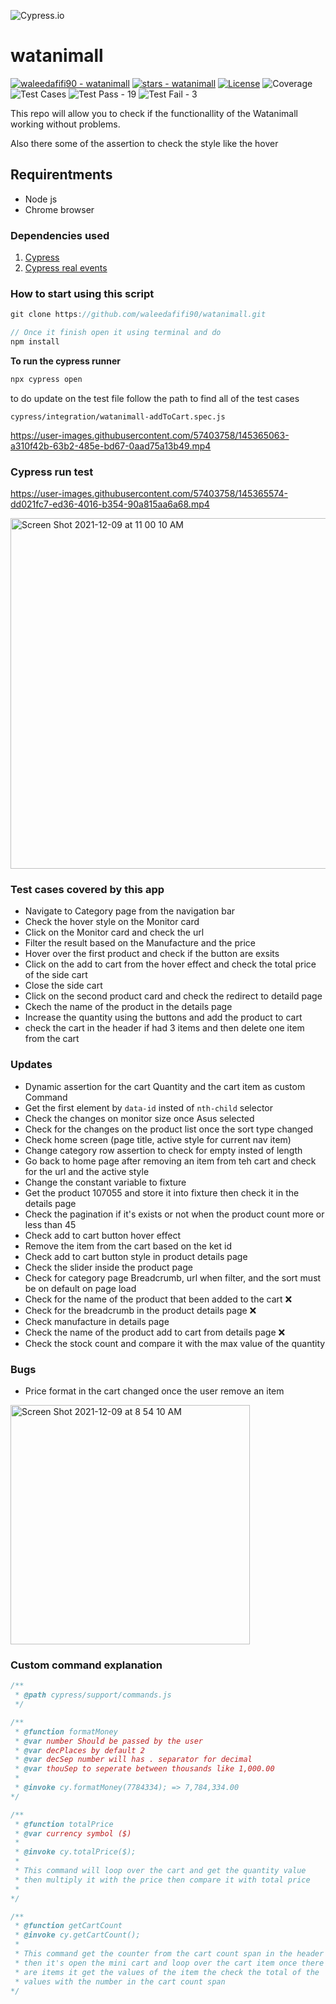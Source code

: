 ![Cypress.io](https://miro.medium.com/max/7200/1*Jkb_tsMBOvL6wQ8bzldu8Q.png)
# watanimall

[![waleedafifi90 - watanimall](https://img.shields.io/static/v1?label=waleedafifi90&message=watanimall&color=blue&logo=github)](https://github.com/waleedafifi90/watanimall "Go to GitHub repo") [![stars - watanimall](https://img.shields.io/github/stars/waleedafifi90/watanimall?style=social)](https://github.com/waleedafifi90/watanimall) [![License](https://img.shields.io/badge/License-MIT-blue)](#license) ![Coverage](https://img.shields.io/static/v1?label=Coverage&message=94%&color=green&logo=github-actions&logoColor=white)  ![Test Cases](https://img.shields.io/badge/Total_Test-22-blue.svg?style=flat) ![Test Pass - 19](https://img.shields.io/badge/Test_Pass-19-2ea44f) ![Test Fail - 3](https://img.shields.io/badge/Test_Fail-3-A13333)



This repo will allow you to check if the functionallity of the Watanimall working without problems.

Also there some of the assertion to check the style like the hover

## Requirentments
- Node js
- Chrome browser

### Dependencies used
1. [Cypress](https://www.cypress.io/)
2. [Cypress real events](https://github.com/dmtrKovalenko/cypress-real-events)
  
### How to start using this script
```javascript
git clone https://github.com/waleedafifi90/watanimall.git

// Once it finish open it using terminal and do
npm install
```

**To run the cypress runner**
```javascript
npx cypress open
```

to do update on the test file follow the path to find all of the test cases
```
cypress/integration/watanimall-addToCart.spec.js
```

https://user-images.githubusercontent.com/57403758/145365063-a310f42b-63b2-485e-bd67-0aad75a13b49.mp4


### Cypress run test
https://user-images.githubusercontent.com/57403758/145365574-dd021fc7-ed36-4016-b354-90a815aa6a68.mp4

<img width="561" alt="Screen Shot 2021-12-09 at 11 00 10 AM" src="https://user-images.githubusercontent.com/57403758/145365634-9d9d96ce-d7ed-440e-abb0-0ee01939caf5.png">


### Test cases covered by this app
- Navigate to Category page from the navigation bar
- Check the hover style on the Monitor card
- Click on the Monitor card and check the url
- Filter the result based on the Manufacture and the price
- Hover over the first product and check if the button are exsits
- Click on the add to cart from the hover effect and check the total price of the side cart
- Close the side cart
- Click on the second product card and check the redirect to detaild page
- Ckech the name of the product in the details page
- Increase the quantity using the buttons and add the product to cart
- check the cart in the header if had 3 items and then delete one item from the cart

### Updates
- Dynamic assertion for the cart Quantity and the cart item as custom Command
- Get the first element by `data-id` insted of `nth-child` selector
- Check the changes on monitor size once Asus selected
- Check for the changes on the product list once the sort type changed
- Check home screen (page title, active style for current nav item)
- Change category row assertion to check for empty insted of length
- Go back to home page after removing an item from teh cart and check for the url and the active style
- Change the constant variable to fixture
- Get the product 107055 and store it into fixture then check it in the details page
- Check the pagination if it's exists or not when the product count more or less than 45 
- Check add to cart button hover effect
- Remove the item from the cart based on the ket id
- Check add to cart button style in product details page
- Check the slider inside the product page
- Check for category page Breadcrumb, url when filter, and the sort must be on default on page load
- Check for the name of the product that been added to the cart ❌
- Check for the breadcrumb in the product details page ❌
- Check manufacture in details page
- Check the name of the product add to cart from details page ❌
- Check the stock count and compare it with the max value of the quantity
  
### Bugs
- Price format in the cart changed once the user remove an item
<img width="383" alt="Screen Shot 2021-12-09 at 8 54 10 AM" src="https://user-images.githubusercontent.com/57403758/145349351-5efdd197-b19a-45f8-b4db-5a37699f7f67.png">


### Custom command explanation
```Javascript
/**
 * @path cypress/support/commands.js
 */

/** 
 * @function formatMoney 
 * @var number Should be passed by the user
 * @var decPlaces by default 2
 * @var decSep number will has . separator for decimal
 * @var thouSep to seperate between thousands like 1,000.00
 * 
 * @invoke cy.formatMoney(7784334); => 7,784,334.00
*/

/**
 * @function totalPrice
 * @var currency symbol ($)
 * 
 * @invoke cy.totalPrice($);
 * 
 * This command will loop over the cart and get the quantity value
 * then multiply it with the price then compare it with total price
 * 
*/

/**
 * @function getCartCount
 * @invoke cy.getCartCount();
 * 
 * This command get the counter from the cart count span in the header
 * then it's open the mini cart and loop over the cart item once there 
 * are items it get the values of the item the check the total of the 
 * values with the number in the cart count span
*/
```
